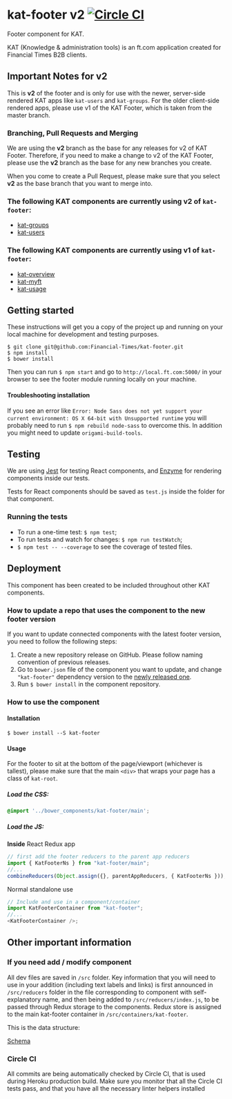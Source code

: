 # kat-footer v2 [![Circle CI](https://circleci.com/gh/Financial-Times/kat-footer/tree/v2.svg?style=svg)](https://circleci.com/gh/Financial-Times/kat-footer)

Footer component for KAT.

KAT (Knowledge & administration tools) is an ft.com application created for Financial Times B2B clients.

## Important Notes for v2
This is **v2** of the footer and is only for use with the newer, server-side rendered KAT apps like `kat-users` and `kat-groups`. For the older client-side rendered apps, please use v1 of the KAT Footer, which is taken from the master branch.

### Branching, Pull Requests and Merging
We are using the **v2** branch as the base for any releases for v2 of KAT Footer. Therefore, if you need to make a change to v2 of the KAT Footer, please use the **v2** branch as the base for any new branches you create.

When you come to create a Pull Request, please make sure that you select **v2** as the base branch that you want to merge into.

### The following KAT components are currently using v2 of `kat-footer`:
 - [kat-groups](https://github.com/Financial-Times/kat-groups)
 - [kat-users](https://github.com/Financial-Times/kat-users)

### The following KAT components are currently using v1 of `kat-footer`:
 - [kat-overview](https://github.com/Financial-Times/kat-overview)
 - [kat-myft](https://github.com/Financial-Times/kat-myft)
 - [kat-usage](https://github.com/Financial-Times/kat-usage)

## Getting started
These instructions will get you a copy of the project up and running on your local machine for development and testing purposes.

```
$ git clone git@github.com:Financial-Times/kat-footer.git
$ npm install
$ bower install
```
Then you can run `$ npm start` and go to `http://local.ft.com:5000/` in your browser to see the footer module running locally on your machine.

#### Troubleshooting installation
If you see an error like `Error: Node Sass does not yet support your current environment: OS X 64-bit with Unsupported runtime` you will probably need to run `$ npm rebuild node-sass` to overcome this. In addition you might need to update `origami-build-tools`.

## Testing

We are using [Jest](https://facebook.github.io/jest/) for testing React components, and [Enzyme](http://airbnb.io/enzyme/) for rendering components inside our tests.

Tests for React components should be saved as `test.js` inside the folder for that component.

### Running the tests

 - To run a one-time test: `$ npm test`;
 - To run tests and watch for changes: `$ npm run testWatch`;
 - `$ npm test -- --coverage` to see the coverage of tested files.

## Deployment
This component has been created to be included throughout other KAT components.

### How to update a repo that uses the component to the new footer version
If you want to update connected components with the latest footer version, you need to follow the following steps:
1. Create a new repository release on GitHub. Please follow naming convention of previous releases.
2. Go to `bower.json` file of the component you want to update, and change `"kat-footer"` dependency version to the [newly released one](https://github.com/Financial-Times/kat-footer/releases).
3. Run `$ bower install` in the component repository.

### How to use the component

#### Installation
```
$ bower install --S kat-footer
```
#### Usage

For the footer to sit at the bottom of the page/viewport (whichever is tallest), please make sure that the main `<div>` that wraps your page has a class of `kat-root`.

##### Load the CSS:
```scss
@import '../bower_components/kat-footer/main';
```

##### Load the JS:
**Inside** React Redux app
```js
// first add the footer reducers to the parent app reducers
import { KatFooterNs } from "kat-footer/main";
//...
combineReducers(Object.assign({}, parentAppReducers, { KatFooterNs }));
```
Normal standalone use
```js
// Include and use in a component/container
import KatFooterContainer from "kat-footer";
//...
<KatFooterContainer />;
```

## Other important information

### If you need add / modify component
All dev files are saved in `/src` folder.
Key information that you will need to use in your addition (including text labels and links) is first announced in `/src/reducers` folder in the file corresponding to component with self-explanatory name, and then being added to `/src/reducers/index.js`, to be passed through Redux storage to the components.
Redux store is assigned to the main kat-footer container in `/src/containers/kat-footer`.

This is the data structure:

[Schema](https://www.draw.io/?lightbox=1&highlight=FFFFFF&edit=_blank&layers=1&nav=1&title=KAT-footer#R5VrRcuMmFP0aP7ojgUDSY9bJbme6O9NpdqbtI5GQzEQWGoxju19fZIEsBE68qZyk3mQmERcE4pxzL1ykGVysdl8EaZbfeE6rGQjy3QzezgBIUaD%2BtoZ9Z4jSsDOUguWdaWC4Z%2F9QbdT3lRuW07XVUHJeSdbYxozXNc2kZSNC8K3drOCVPWpDSuoY7jNSudY%2FWS6XnTUB%2BGj%2FlbJyaUYOcdrVrIhprGeyXpKcbwcmeDeDC8G57K5WuwWtWuwMLt19n0%2FU9g8maC3PuSHOEY1BCgBJQBIX2Vz38ESqjZ6sflC5N7PfLpmk9w3J2vJWETyDn5ZyValSqC4LVlULXnFxaA2LguIsU%2Fa1FPyRDmryOH0IAlWjh6RC0t3JeYQ9OkpVlK%2BoFHvVxNyQakC1ogCCXXl75CcyslsOuEEIaV1oTZR930fY1IVG7kwUoQdFXMkWKDUPXLZXv918n39WRFNh6tQwx2pjbAYGsmqx1qXgkch5Me5g0HxEmwJX2kzZjNS8piP6tGmtuGZ1qQzoWPrO1bPczkFLoE8RXPFZVAdtL1me01rZSMVK9f82U6yqp56EeRgmNvNx6DDfq2PIfBRcgHj0svsol2%2Fay46OnG8eDjXhCRwHfDnwOa5WgBOuhh8wwtMAntiehiIX7gS6cJsQPync2IH7cSXnrfSeGN1O6AIO9C2ETK0IN7pipTTeDuPlsOC11KtYi%2BwULMSxxYIh5SXRw0uIPr5%2B0UNzy0dQfeJV%2FWpfyGtW%2FDjQv6vk0%2BuXPIrhx5G82fmPNL9Zq632XNCGi6vWPortRfddtR%2BekSPQOr9pE60WxIqs1ywbJQkjjBQOYv%2BXKgW%2FIFP8W7elOyYHVarU1gQ9nyYFgx5PQe2vz1Pw4adnh%2BZOxjfiRk2Pb0RGT4HStZFElFQ%2BFzRcjgckejMUbRO0IpI92Y%2FpI1aP8DtnagK9hDAcZUhgpI1uevquYco47mi0AQzjUUcdBk5HB531036l9HyJ1QWl97YCe1Y88XuKJwrttaDv90fFM15U3lQ80c8Zt56VFfpYskKvkxXGyJZVhC4lK%2FXQJMxinIcFgRGJpjgxG4nqY%2Bz%2FALT32xC4mw7oE8cUBysOymcE%2FqlRPtcH%2FxvK2HYB6NnaARi7KPeH4ZPC7AuR3dniuiG1OVvsji0XvNmLwwMdjx%2BHra7FDSKLIJz63CBxCTLuMyk%2Fnr23IaOWJJO3VBJWrR3orygXgunIY6BLSOQJS%2BP97jR8gBN8%2FMGv%2BvgRYmCT4PGKtyPhR6LWJ0Hq%2FKeKWDE6M2JdZOEO3dPKr7Qk1VdWP7px6n%2B5hqPA3ilhz04pNCK9OOBm8DPTHB1hnKBkZSfeAPJy7vFueUWc2oTAV%2BYVCNgdoeTt8gpwaqn%2FRqRgu8ldR%2FBNndNcNx8vMLJ93TtJdErsN1cRiF1n8Z1lhgG8hLe4icXdTgFSdxHqwihfAE8UuV8%2B%2BM%2BGJzind%2BF0l%2BJOrl%2FUxBsHTRuNiYN%2FTmhSeFdbnCX0oZjqtZS9E4piz3uSCEwS%2FFXx%2BGlQF2OO31fBu38B)

### Circle CI

All commits are being automatically checked by Circle CI, that is used during Heroku production build.
Make sure you monitor that all the Circle CI tests pass, and that you have all the necessary linter helpers installed
